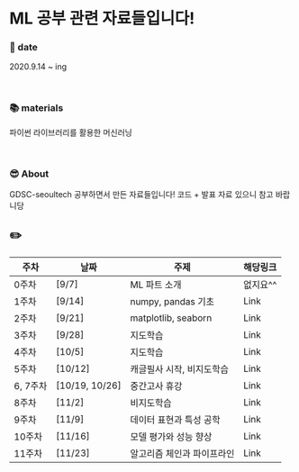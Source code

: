 # ML 공부 관련 자료들입니다! 

### 📅 date 
2020.9.14 ~ ing   

<br>

### 📚 materials   
파이썬 라이브러리를 활용한 머신러닝   

<br>

### 😎 About
GDSC-seoultech 공부하면서 만든 자료들입니다! 코드 + 발표 자료 있으니 참고 바랍니당   

## ✏️      
   
|주차|날짜|주제|해당링크|  
|---|---|---|---|      
|0주차|[9/7]|ML 파트 소개|없지요^^|  
|1주차|[9/14]|numpy, pandas 기초|Link|   
|2주차|[9/21]|matplotlib, seaborn|Link|   
|3주차|[9/28]|지도학습|Link|   
|4주차|[10/5]|지도학습|Link|   
|5주차|[10/12]|캐글필사 시작, 비지도학습|Link|    
|6, 7주차|[10/19, 10/26]|중간고사 휴강|Link|    
|8주차|[11/2]|비지도학습|Link|    
|9주차|[11/9]|데이터 표현과 특성 공학|Link|    
|10주차|[11/16]|모델 평가와 성능 향상|Link|     
|11주차|[11/23]|알고리즘 체인과 파이프라인|Link|    
   
